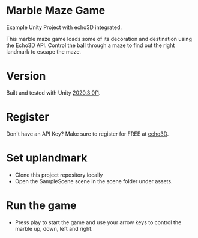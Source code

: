 # Marble Maze Game

Example Unity Project with echo3D integrated. 

This marble maze game loads some of its decoration and destination using the Echo3D API. Control the ball through a maze to find out the right landmark to escape the maze. 

# Version

Built and tested with Unity [2020.3.0f1](https://unity3d.com/get-unity/download/archive).


# Register

Don't have an API Key? Make sure to register for FREE at [echo3D](https://www.echo3d.co).

# Set uplandmark

* Clone this project repository locally 
* Open the SampleScene scene in the scene folder under assets.

# Run the game
* Press play to start the game and use your arrow keys to control the marble up, down, left and right.
